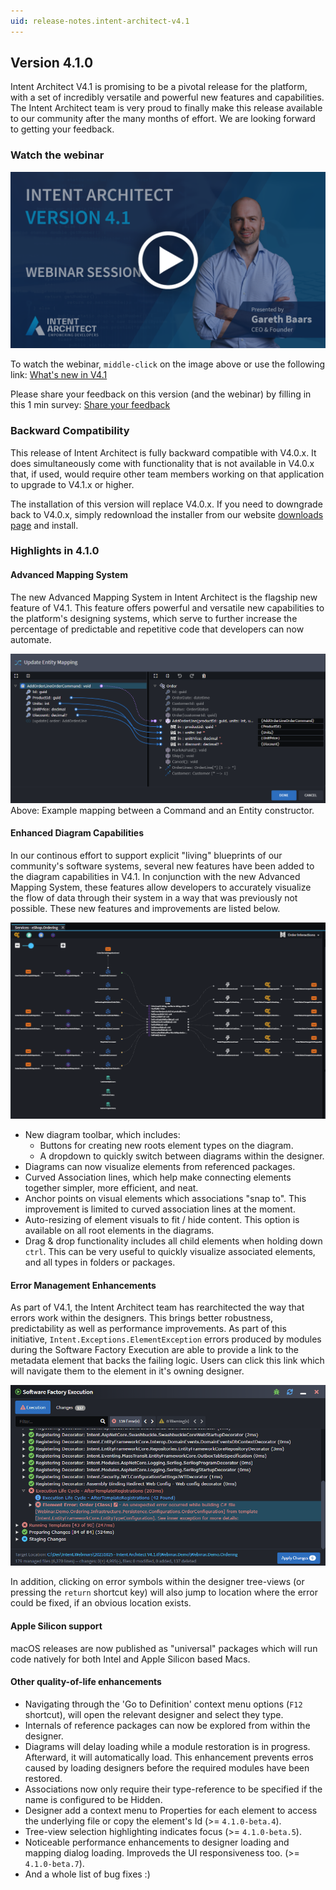 ```yaml
---
uid: release-notes.intent-architect-v4.1
---
```


## Version 4.1.0

Intent Architect V4.1 is promising to be a pivotal release for the platform, with a set of incredibly versatile and powerful new features and capabilities. The Intent Architect team is very  proud to finally make this release available to our community after the many months of effort. We are looking forward to getting your feedback.

### Watch the webinar

[![Incompatible module warning](images/4.1.0/intent-architect-v4-1-webinar-cover-page.png)](https://intentarchitect.com/#/redirect/?category=resources&subCategory=webinar-introduction-to-intent-architect-v4.1)

To watch the webinar, `middle-click` on the image above or use the following link: [What's new in V4.1](https://intentarchitect.com/#/redirect/?category=resources&subCategory=webinar-introduction-to-intent-architect-v4.1)

Please share your feedback on this version (and the webinar) by filling in this 1 min survey: [Share your feedback](https://intentarchitect.com/#/redirect/?category=resources&subCategory=Webinar-Feedback-Survey)

### Backward Compatibility

This release of Intent Architect is fully backward compatible with V4.0.x. It does simultaneously come with functionality that is not available in V4.0.x that, if used, would require other team members working on that application to upgrade to V4.1.x or higher.

The installation of this version will replace V4.0.x. If you need to downgrade back to V4.0.x, simply redownload the installer from our website [downloads page](https://intentarchitect.com/#/downloads) and install.

### Highlights in 4.1.0

#### Advanced Mapping System

The new Advanced Mapping System in Intent Architect is the flagship new feature of V4.1. This feature offers powerful and versatile new capabilities to the platform's designing systems, which serve to further increase the percentage of predictable and repetitive code that developers can now automate.

![Advanced Mapping System Example](images/4.1.0/mapping-system-example.png)
Above: Example mapping between a Command and an Entity constructor.

#### Enhanced Diagram Capabilities

In our continous effort to support explicit "living" blueprints of our community's software systems, several new features have been added to the diagram capabilities in V4.1. In conjunction with the new Advanced Mapping System, these features allow developers to accurately visualize the flow of data through their system in a way that was previously not possible. These new features and improvements are listed below.

![Advanced Mapping System Example](images/4.1.0/new-diagram-capabilities.png)

- New diagram toolbar, which includes:
    - Buttons for creating new roots element types on the diagram.
    - A dropdown to quickly switch between diagrams within the designer.
- Diagrams can now visualize elements from referenced packages.
- Curved Association lines, which help make connecting elements together simpler, more efficient, and neat.
- Anchor points on visual elements which associations "snap to". This improvement is limited to curved association lines at the moment.
- Auto-resizing of element visuals to fit / hide content. This option is available on all root elements in the diagrams.
- Drag & drop functionality includes all child elements when holding down `ctrl`. This can be very useful to quickly visualize associated elements, and all types in folders or packages.

#### Error Management Enhancements
As part of V4.1, the Intent Architect team has rearchitected the way that errors work within the designers. This brings better robustness, predictability as well as performance improvements. As part of this initiative, `Intent.Exceptions.ElementException` errors produced by modules during the Software Factory Execution are able to provide a link to the metadata element that backs the failing logic. Users can click this link which will navigate them to the element in it's owning designer.

![Advanced Mapping System Example](images/4.1.0/element-exception-example.png)

In addition, clicking on error symbols within the designer tree-views (or pressing the `return` shortcut key) will also jump to location where the error could be fixed, if an obvious location exists.

#### Apple Silicon support

macOS releases are now published as "universal" packages which will run code natively for both Intel and Apple Silicon based Macs.

#### Other quality-of-life enhancements
- Navigating through the 'Go to Definition' context menu options (`F12` shortcut), will open the relevant designer and select they type.
- Internals of reference packages can now be explored from within the designer.
- Diagrams will delay loading while a module restoration is in progress. Afterward, it will automatically load. This enhancement prevents erros caused by loading designers before the required modules have been restored.
- Associations now only require their type-reference to be specified if the name is configured to be Hidden.
- Designer add a context menu to Properties for each element to access the underlying file or copy the element's Id (>= `4.1.0-beta.4`).
- Tree-view selection highlighting indicates focus (>= `4.1.0-beta.5`).
- Noticeable performance enhancements to designer loading and mapping dialog loading. Improveds the UI responsiveness too. (>= `4.1.0-beta.7`). 
- And a whole list of bug fixes :)


